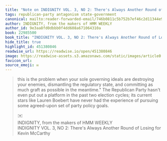 ```yaml
---
title: "Note on INDIGNITY VOL. 3, NO 2: There's Always Another Round of Losing for Kevin McCarthy via INDIGNITY, from the makers of HMM WEEKLY"
tags: republican-party antagonism state-government
canonical: mailto:reader-forwarded-email/746b0811c5b752b7ef46c2d11344e90a
author: INDIGNITY, from the makers of HMM WEEKLY
author_id: 9e3aa8fd0dbbb0f4dd608a671064310a
book: 22985500
book_title: "INDIGNITY VOL. 3, NO 2: There's Always Another Round of Losing for Kevin McCarthy"
hide_title: true
highlight_id: 451380846
readwise_url: https://readwise.io/open/451380846
image: https://readwise-assets.s3.amazonaws.com/static/images/article0.00998d930354.png
favicon_url: 
source_emoji: ✉️
---
```


> this is the problem when your sole governing ideals are destroying your enemies, dismantling the regulatory state, and committing as much graft as possible in the meantime." The Republican Party hasn't even put out a platform in the past two election cycles; its current stars like Lauren Boebert have never had the experience of pursuing some agreed-upon set of party policy goals.
> <div class="quoteback-footer"><div class="quoteback-avatar"><span class="mini-emoji"> ✉️</span></div><div class="quoteback-metadata"><div class="metadata-inner"><span style="display:none">FROM:</span><div aria-label="INDIGNITY, from the makers of HMM WEEKLY" class="quoteback-author"> INDIGNITY, from the makers of HMM WEEKLY</div><div aria-label="INDIGNITY VOL. 3, NO 2: There's Always Another Round of Losing for Kevin McCarthy" class="quoteback-title"> INDIGNITY VOL. 3, NO 2: There's Always Another Round of Losing for Kevin McCarthy</div></div></div></div>